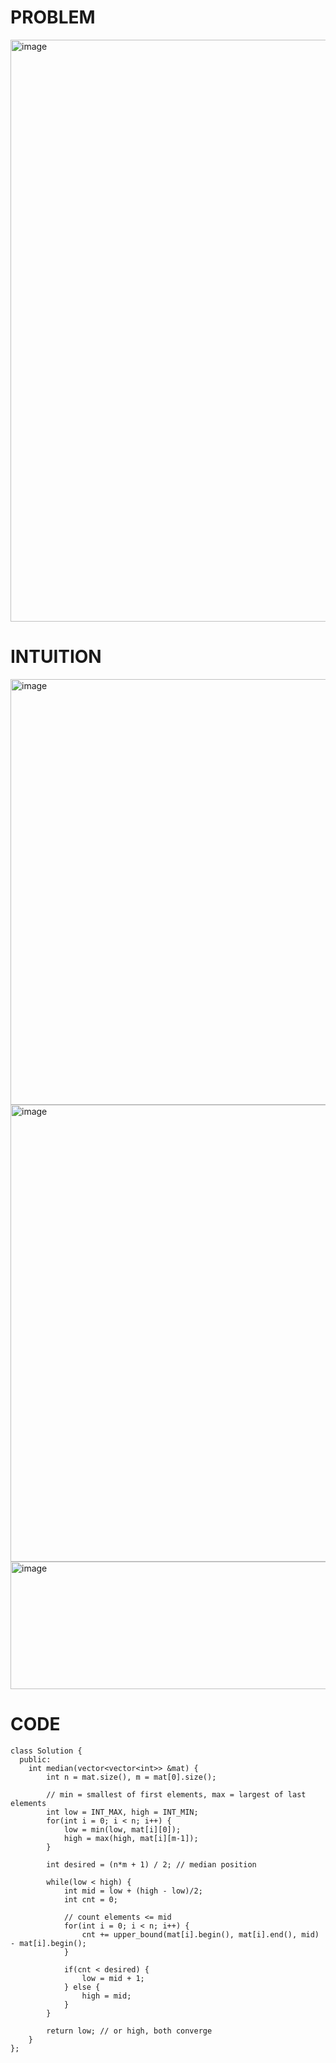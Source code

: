 # PROBLEM
<img width="916" height="931" alt="image" src="https://github.com/user-attachments/assets/8914d1b6-26ed-440a-a1e6-7f7ae76ad63a" />

# INTUITION
<img width="1039" height="681" alt="image" src="https://github.com/user-attachments/assets/0a82fd52-02cc-496e-938e-e99eacfb6ae2" />
<img width="1012" height="731" alt="image" src="https://github.com/user-attachments/assets/d67001fa-9780-470a-a2ae-0b65e992560a" />
<img width="946" height="204" alt="image" src="https://github.com/user-attachments/assets/b0a936a2-1435-4c88-b5ac-5934e34fa225" />


# CODE
```
class Solution {
  public:
    int median(vector<vector<int>> &mat) {
        int n = mat.size(), m = mat[0].size();
        
        // min = smallest of first elements, max = largest of last elements
        int low = INT_MAX, high = INT_MIN;
        for(int i = 0; i < n; i++) {
            low = min(low, mat[i][0]);
            high = max(high, mat[i][m-1]);
        }
        
        int desired = (n*m + 1) / 2; // median position
        
        while(low < high) {
            int mid = low + (high - low)/2;
            int cnt = 0;
            
            // count elements <= mid
            for(int i = 0; i < n; i++) {
                cnt += upper_bound(mat[i].begin(), mat[i].end(), mid) - mat[i].begin();
            }
            
            if(cnt < desired) {
                low = mid + 1;
            } else {
                high = mid;
            }
        }
        
        return low; // or high, both converge
    }
};
```
